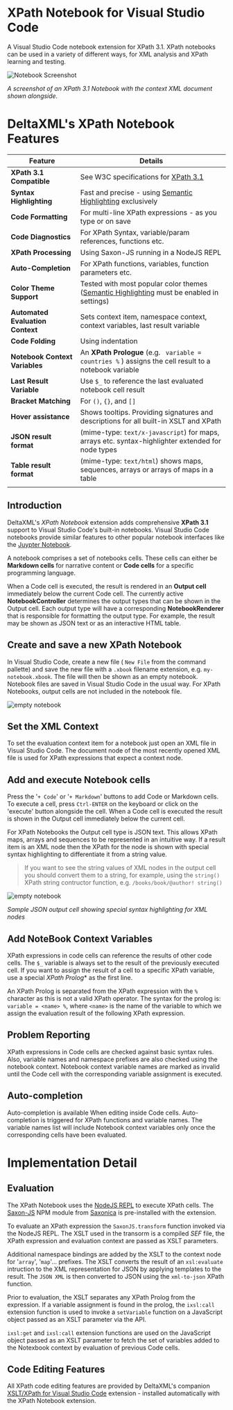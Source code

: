 # XPath Notebook for Visual Studio Code

A Visual Studio Code notebook extension for XPath 3.1. XPath notebooks can be used in a variety of different ways, for XML analysis and XPath learning and testing. 

![Notebook Screenshot](notebook-vscode-small.png)

*A screenshot of an XPath 3.1 Notebook with the context XML document shown alongside.*


# DeltaXML's XPath Notebook Features

| Feature  | Details |
| ------- | ------- |
| **XPath 3.1 Compatible**    | See W3C specifications for [XPath 3.1](https://www.w3.org/TR/xpath-31/#id-introduction)
| **Syntax Highlighting**   | Fast and precise - using [Semantic Highlighting](https://code.visualstudio.com/api/language-extensions/semantic-highlight-guide) exclusively
| **Code Formatting**       | For multi-line XPath expressions - as you type or on save
| **Code Diagnostics**      | For XPath Syntax, variable/param references, functions etc.
| **XPath Processing** | Using Saxon-JS running in a NodeJS REPL
| **Auto-Completion**       | For XPath functions, variables, function parameters etc. 
| **Color Theme Support**   | Tested with most popular color themes ([Semantic Highlighting]() must be enabled in settings) 
| **Automated Evaluation Context**   | Sets context item, namespace context, context variables, last result variable
| **Code Folding**          | Using indentation
| **Notebook Context Variables**              | An **XPath Prologue** (e.g. ` variable = countries %` ) assigns the cell result to a notebook variable
| **Last Result Variable**        | Use `$_` to reference the last evaluated notebook cell result
| **Bracket Matching**      | For `()`, `{}`, and `[]`
| **Hover assistance**      | Shows tooltips. Providing signatures and descriptions for all built-in XSLT and XPath
| **JSON result format** | (mime-type: `text/x-javascript`) for maps, arrays etc. syntax-highlighter extended for node types
| **Table result format** | (mime-type: `text/html`) shows maps, sequences, arrays or arrays of maps in a table 
|||


## Introduction

DeltaXML's *XPath Notebook* extension adds comprehensive **XPath 3.1** support to Visual Studio Code's built-in notebooks. Visual Studio Code notebooks provide similar features to other popular notebook interfaces like the  [Juypter Notebook](https://jupyterlab.readthedocs.io/en/latest/user/notebook.html#notebook).

A notebook comprises a set of notebooks cells. These cells can either be **Markdown cells** for narrative content or **Code cells** for a specific programming language.

When a Code cell is executed, the result is rendered in an **Output cell** immediately below the current Code cell. The currently active **NotebookController** determines the output types that can be shown in the Output cell. Each output type will have a corresponding **NotebookRenderer** that is responsible for formatting the output type. For example, the result may be shown as JSON text or as an interactive HTML table.

## Create and save a new XPath Notebook

In Visual Studio Code, create a new file ( `New File` from the command pallette) and save the new file with a `.xbook` filename extension, e.g. `my-notebook.xbook`. The file will then be shown as an empty notebook.
Notebook files are saved in Visual Studio Code in the usual way. For XPath Notebooks, output cells are not included in the notebook file.

![empty notebook](empty-notebook.png)


## Set the XML Context

To set the evaluation context item for a notebook just open an XML file in Visual Studio Code. The document node of the most recently opened XML file is used for XPath expressions that expect a context node.

## Add and execute Notebook cells

Press the '`+ Code`' or '`+ Markdown`' buttons to add Code or Markdown cells. To execute a cell, press `Ctrl-ENTER` on the keyboard or click on the 'execute' button alongside the cell. When a Code cell is executed the result is shown in the Output cell immediately below the current cell.

For XPath Notebooks the Output cell type is JSON text. This allows XPath maps, arrays and sequences to be represented in an intuitive way. If a result item is an XML node then the XPath for the node is shown with special syntax highlighting to differentiate it from a string value.

> If you want to see the string values of XML nodes in the output cell
> you should convert them to a string, for example, using the `string()` XPath string contructor function, e.g. `/books/book/@author! string()`

![empty notebook](json-output.png)

*Sample JSON output cell showing special syntax highlighting for XML nodes*

## Add NoteBook Context Variables

XPath expressions in code cells can reference the results of other code cells. The `$_` variable is always set to the result of the previously executed cell. If you want to assign the result of a cell to a specific XPath variable, use a special *XPath Prolog** as the first line.

An XPath Prolog is separated from the XPath expression with the `%` character as this is not a valid XPath operator. The syntax for the prolog is: `variable = <name> %`, where `<name>` is the name of the variable to which we assign the evaluation result of the following XPath expression.

## Problem Reporting

XPath expressions in Code cells are checked against basic syntax rules. Also, variable names and namespace prefixes are also checked using the notebook context. Notebook context variable names are marked as invalid until the Code cell with the corresponding variable assignment is executed.

## Auto-completion

Auto-completion is available When editing inside Code cells. Auto-completion is triggered for XPath functions and variable names. The variable names list will include Notebook context variables only once the corresponding cells have been evaluated.


# Implementation Detail

## Evaluation

The XPath Notebook uses the [NodeJS REPL](https://nodejs.org/api/repl.html#repl_the_node_js_repl) to execute XPath cells. The [Saxon-JS](https://www.npmjs.com/package/saxon-js) NPM module from [Saxonica](https://www.saxonica.com/saxon-js/documentation/index.html) is pre-installed with the extension.

To evaluate an XPath expression the `SaxonJS.transform` function invoked via the NodeJS REPL. The XSLT used in the transorm is a compiled *SEF* file, the XPath expression and evaluation context are passed as XSLT parameters. 

Additional namespace bindings are added by the XSLT to the context node for '`array`', '`map`'... prefixes. The XSLT converts the result of an `xsl:evaluate` intruction to the XML representation for JSON by applying templates to the result. The `JSON XML` is then converted to JSON using the `xml-to-json` XPath function.

Prior to evaluation, the XSLT separates any XPath Prolog from the expression. If a variable assignment is found in the prolog, the `ixsl:call` extension function is used to invoke a `setVariable` function on a JavaScript object passed as an XSLT parameter via the API.

`ixsl:get` and `ixsl:call` extension functions are used on the JavaScript object passed as an XSLT parameter to fetch the set of variables added to the Notexbook context by evaluation of previous Code cells.

## Code Editing Features

All XPath code editing features are provided by DeltaXML's companion [XSLT/XPath for Visual Studio Code](https://marketplace.visualstudio.com/items?itemName=deltaxml.xslt-xpath) extension - installed automatically with the XPath Notebook extension.




